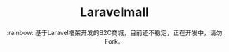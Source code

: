 
<h1 align="center">Laravelmall</h1>

<p align="center">:rainbow: 基于Laravel框架开发的B2C商城，目前还不稳定，正在开发中，请勿Fork。</p>
